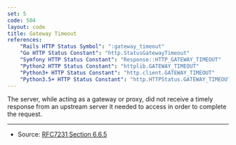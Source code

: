 ```yaml
---
set: 5
code: 504
layout: code
title: Gateway Timeout
references:
    "Rails HTTP Status Symbol": ":gateway_timeout"
    "Go HTTP Status Constant": "http.StatusGatewayTimeout"
    "Symfony HTTP Status Constant": "Response::HTTP_GATEWAY_TIMEOUT"
    "Python2 HTTP Status Constant": "httplib.GATEWAY_TIMEOUT"
    "Python3+ HTTP Status Constant": "http.client.GATEWAY_TIMEOUT"
    "Python3.5+ HTTP Status Constant": "http.HTTPStatus.GATEWAY_TIMEOUT"
---
```


The server, while acting as a gateway or proxy, did not receive a timely
response from an upstream server it needed to access in order to
complete the request.

---

* Source: [RFC7231 Section 6.6.5][1]

[1]: <{{site.rfcUrl}}/rfc7231#section-6.6.5>
